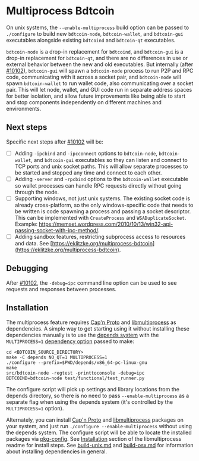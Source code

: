 # Multiprocess Bdtcoin

On unix systems, the `--enable-multiprocess` build option can be passed to `./configure` to build new `bdtcoin-node`, `bdtcoin-wallet`, and `bdtcoin-gui` executables alongside existing `bdtcoind` and `bdtcoin-qt` executables.

`bdtcoin-node` is a drop-in replacement for `bdtcoind`, and `bdtcoin-gui` is a drop-in replacement for `bdtcoin-qt`, and there are no differences in use or external behavior between the new and old executables. But internally (after [#10102](https://github.com/bdtcoin/bdtcoin/pull/10102)), `bdtcoin-gui` will spawn a `bdtcoin-node` process to run P2P and RPC code, communicating with it across a socket pair, and `bdtcoin-node` will spawn `bdtcoin-wallet` to run wallet code, also communicating over a socket pair. This will let node, wallet, and GUI code run in separate address spaces for better isolation, and allow future improvements like being able to start and stop components independently on different machines and environments.

## Next steps

Specific next steps after [#10102](https://github.com/bdtcoin/bdtcoin/pull/10102) will be:

- [ ] Adding `-ipcbind` and `-ipcconnect` options to `bdtcoin-node`, `bdtcoin-wallet`, and `bdtcoin-gui` executables so they can listen and connect to TCP ports and unix socket paths. This will allow separate processes to be started and stopped any time and connect to each other.
- [ ] Adding `-server` and `-rpcbind` options to the `bdtcoin-wallet` executable so wallet processes can handle RPC requests directly without going through the node.
- [ ] Supporting windows, not just unix systems. The existing socket code is already cross-platform, so the only windows-specific code that needs to be written is code spawning a process and passing a socket descriptor. This can be implemented with `CreateProcess` and `WSADuplicateSocket`. Example: https://memset.wordpress.com/2010/10/13/win32-api-passing-socket-with-ipc-method/.
- [ ] Adding sandbox features, restricting subprocess access to resources and data. See [https://eklitzke.org/multiprocess-bdtcoin](https://eklitzke.org/multiprocess-bdtcoin).

## Debugging

After [#10102](https://github.com/bdtcoin/bdtcoin/pull/10102), the `-debug=ipc` command line option can be used to see requests and responses between processes.

## Installation

The multiprocess feature requires [Cap'n Proto](https://capnproto.org/) and [libmultiprocess](https://github.com/chaincodelabs/libmultiprocess) as dependencies. A simple way to get starting using it without installing these dependencies manually is to use the [depends system](../depends) with the `MULTIPROCESS=1` [dependency option](../depends#dependency-options) passed to make:

```
cd <BDTCOIN_SOURCE_DIRECTORY>
make -C depends NO_QT=1 MULTIPROCESS=1
./configure --prefix=$PWD/depends/x86_64-pc-linux-gnu
make
src/bdtcoin-node -regtest -printtoconsole -debug=ipc
BDTCOIND=bdtcoin-node test/functional/test_runner.py
```

The configure script will pick up settings and library locations from the depends directory, so there is no need to pass `--enable-multiprocess` as a separate flag when using the depends system (it's controlled by the `MULTIPROCESS=1` option).

Alternately, you can install [Cap'n Proto](https://capnproto.org/) and [libmultiprocess](https://github.com/chaincodelabs/libmultiprocess) packages on your system, and just run `./configure --enable-multiprocess` without using the depends system. The configure script will be able to locate the installed packages via [pkg-config](https://www.freedesktop.org/wiki/Software/pkg-config/). See [Installation](https://github.com/chaincodelabs/libmultiprocess#installation) section of the libmultiprocess readme for install steps. See [build-unix.md](build-unix.md) and [build-osx.md](build-osx.md) for information about installing dependencies in general.
